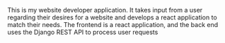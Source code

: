 This is my website developer application. It takes input from a user regarding their desires for a website and develops a react application to match their needs.
The frontend is a react application, and the back end uses the Django REST API to process user requests
